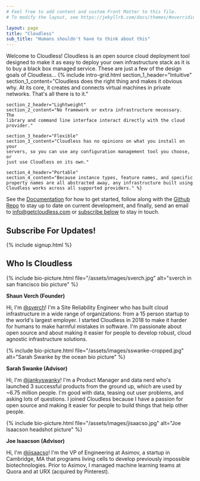 ```yaml
---
# Feel free to add content and custom Front Matter to this file.
# To modify the layout, see https://jekyllrb.com/docs/themes/#overriding-theme-defaults

layout: page
title: "Cloudless"
sub_title: "Humans shouldn't have to think about this"
---
```

Welcome to Cloudless!  Cloudless is an open source cloud deployment tool
designed to make it as easy to deploy your own infrastructure stack as it is to
buy a black box managed service.  These are just a few of the design goals of
Cloudless...
{% include intro-grid.html
    section_1_header="Intuitive"
    section_1_content="Cloudless does the right thing and makes it obvious why.
    At its core, it creates and connects virtual machines in private networks.
    That's all there is to it."

    section_2_header="Lightweight"
    section_2_content="No framework or extra infrastructure necessary.  The
    library and command line interface interact directly with the cloud
    provider."

    section_3_header="Flexible"
    section_3_content="Cloudless has no opinions on what you install on your
    servers, so you can use any configuration management tool you choose, or
    just use Cloudless on its own."

    section_4_header="Portable"
    section_4_content="Because instance types, feature names, and specific
    property names are all abstracted away, any infrastructure built using
    Cloudless works across all supported providers." %}

See the [Documentation](https://docs.getcloudless.com/) for how to get started,
follow along with the [Github Repo](https://github.com/getcloudless/cloudless)
to stay up to date on current development, and finally, send an email to
[info@getcloudless.com](info@getcloudless.com) or [subscribe
below](/#subscribe-for-updates) to stay in touch.

## Subscribe For Updates!
{% include signup.html %}

## Who Is Cloudless

{% include bio-picture.html file="/assets/images/sverch.jpg" alt="sverch in san francisco bio picture" %}

**Shaun Verch (Founder)**

Hi, I'm [@sverch](https://github.com/sverch)!  I'm a Site Reliability Engineer
who has built cloud infrastructure in a wide range of organizations: from a 15
person startup to the world's largest employer.  I started Cloudless in 2018 to
make it harder for humans to make harmful mistakes in software.  I'm passionate
about open source and about making it easier for people to develop robust, cloud
agnostic infrastructure solutions.

{% include bio-picture.html
   file="/assets/images/sswanke-cropped.jpg"
   alt="Sarah Swanke by the ocean bio picture" %}

**Sarah Swanke (Advisor)**

Hi, I'm [@jankyswanky](https://github.com/jankyswanky)!  I'm a Product Manager
and data nerd who's launched 3 successful products from the ground up, which are
used by ~6.75 million people. I'm good with data, teasing out user problems, and
asking lots of questions. I joined Cloudless because I have a passion for open
source and making it easier for people to build things that help other people.

{% include bio-picture.html
   file="/assets/images/jisaacso.jpg"
   alt="Joe Isaacson headshot picture" %}

**Joe Isaacson (Advisor)**

Hi, I'm [@jisaacso](https://github.com/jisaacso)!  I'm the VP of Engineering at
Asimov, a startup in Cambridge, MA that programs living cells to develop
previously impossible biotechnologies.  Prior to Asimov, I managed machine
learning teams at Quora and at URX (acquired by Pinterest).
